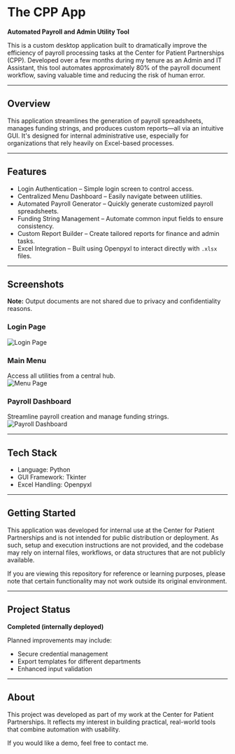 # The CPP App  
**Automated Payroll and Admin Utility Tool**

This is a custom desktop application built to dramatically improve the efficiency of payroll processing tasks at the Center for Patient Partnerships (CPP). Developed over a few months during my tenure as an Admin and IT Assistant, this tool automates approximately 80% of the payroll document workflow, saving valuable time and reducing the risk of human error.

---

## Overview

This application streamlines the generation of payroll spreadsheets, manages funding strings, and produces custom reports—all via an intuitive GUI. It's designed for internal administrative use, especially for organizations that rely heavily on Excel-based processes.

---

## Features

- Login Authentication – Simple login screen to control access.
- Centralized Menu Dashboard – Easily navigate between utilities.
- Automated Payroll Generator – Quickly generate customized payroll spreadsheets.
- Funding String Management – Automate common input fields to ensure consistency.
- Custom Report Builder – Create tailored reports for finance and admin tasks.
- Excel Integration – Built using Openpyxl to interact directly with `.xlsx` files.

---

## Screenshots

**Note:** Output documents are not shared due to privacy and confidentiality reasons.

### Login Page
![Login Page](images/login.png)

### Main Menu  
Access all utilities from a central hub.  
![Menu Page](images/menu.png)

### Payroll Dashboard  
Streamline payroll creation and manage funding strings.  
![Payroll Dashboard](images/payroll_dashboard.png)

---

## Tech Stack

- Language: Python  
- GUI Framework: Tkinter  
- Excel Handling: Openpyxl  

---

## Getting Started

This application was developed for internal use at the Center for Patient Partnerships and is not intended for public distribution or deployment. As such, setup and execution instructions are not provided, and the codebase may rely on internal files, workflows, or data structures that are not publicly available.

If you are viewing this repository for reference or learning purposes, please note that certain functionality may not work outside its original environment.

---

## Project Status

**Completed (internally deployed)**

Planned improvements may include:

- Secure credential management
- Export templates for different departments
- Enhanced input validation

---

## About

This project was developed as part of my work at the Center for Patient Partnerships. It reflects my interest in building practical, real-world tools that combine automation with usability.

If you would like a demo, feel free to contact me.
